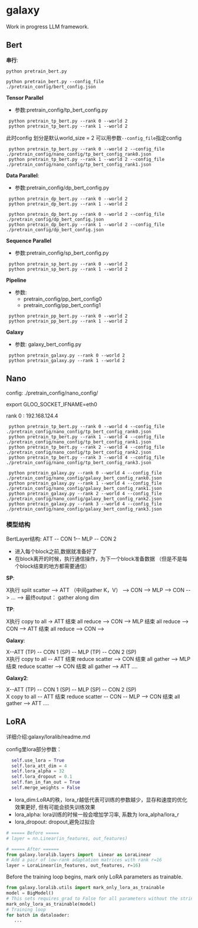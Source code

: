 # galaxy
Work in progress LLM framework.

## Bert
**串行**:
 ``` shell
 python pretrain_bert.py
 ```
 ``` shell
 python pretrain_bert.py --config_file ./pretrain_config/bert_config.json
 ```
 **Tensor Parallel**
+ 参数:pretrain_config/tp_bert_config.py
``` shell
 python pretrain_tp_bert.py --rank 0 --world 2
 python pretrain_tp_bert.py --rank 1 --world 2
```
此时config 划分是默认world_size = 2
可以用参数`--config_file`指定config
``` shell
 python pretrain_tp_bert.py --rank 0 --world 2 --config_file ./pretrain_config/nano_config/tp_bert_config_rank0.json
 python pretrain_tp_bert.py --rank 1 --world 2 --config_file ./pretrain_config/nano_config/tp_bert_config_rank1.json
```
**Data Parallel**:

+ 参数:pretrain_config/dp_bert_config.py
``` shell
 python pretrain_dp_bert.py --rank 0 --world 2
 python pretrain_dp_bert.py --rank 1 --world 2
```
``` shell
 python pretrain_dp_bert.py --rank 0 --world 2 --config_file ./pretrain_config/dp_bert_config.json
 python pretrain_dp_bert.py --rank 1 --world 2 --config_file ./pretrain_config/dp_bert_config.json
```
**Sequence Parallel**
+ 参数:pretrain_config/sp_bert_config.py
``` shell
 python pretrain_sp_bert.py --rank 0 --world 2
 python pretrain_sp_bert.py --rank 1 --world 2
```


**Pipeline**
+ 参数:
  + pretrain_config/pp_bert_config0
  + pretrain_config/pp_bert_config1
``` shell
 python pretrain_pp_bert.py --rank 0 --world 2
 python pretrain_pp_bert.py --rank 1 --world 2
```
**Galaxy**
+ 参数: galaxy_bert_config.py
``` shell
 python pretrain_galaxy.py --rank 0 --world 2
 python pretrain_galaxy.py --rank 1 --world 2
```

## Nano
config:  ./pretrain_config/nano_config/

export GLOO_SOCKET_IFNAME=eth0

rank 0 : 192.168.124.4

``` shell
 python pretrain_tp_bert.py --rank 0 --world 4 --config_file ./pretrain_config/nano_config/tp_bert_config_rank0.json
 python pretrain_tp_bert.py --rank 1 --world 4 --config_file ./pretrain_config/nano_config/tp_bert_config_rank1.json
 python pretrain_tp_bert.py --rank 2 --world 4 --config_file ./pretrain_config/nano_config/tp_bert_config_rank2.json
 python pretrain_tp_bert.py --rank 3 --world 4 --config_file ./pretrain_config/nano_config/tp_bert_config_rank3.json
```

``` shell
 python pretrain_galaxy.py --rank 0 --world 4 --config_file ./pretrain_config/nano_config/galaxy_bert_config_rank0.json
 python pretrain_galaxy.py --rank 1 --world 4 --config_file ./pretrain_config/nano_config/galaxy_bert_config_rank1.json
 python pretrain_galaxy.py --rank 2 --world 4 --config_file ./pretrain_config/nano_config/galaxy_bert_config_rank2.json
 python pretrain_galaxy.py --rank 3 --world 4 --config_file ./pretrain_config/nano_config/galaxy_bert_config_rank3.json
```
### 模型结构
BertLayer结构: ATT -- CON 1-- MLP -- CON 2 
+ 进入每个block之前,数据就准备好了
+ 在block离开的时候，执行通信操作，为下一个block准备数据 （但是不是每个block结束的地方都需要通信）

**SP**:  

X执行 split scatter -->  ATT （中间gather K，V） --> CON -->  MLP  --> CON --> ... --> 最终output： gather along dim <br>

**TP**:  

X执行 copy to all -> ATT 结束 all reduce --> CON --> MLP 结束 all reduce --> CON  --> ATT 结束 all reduce --> CON -->  <br>

**Galaxy**:

X--ATT (TP) -- CON 1 (SP) -- MLP  (TP) -- CON 2 (SP)  <br>
X执行 copy to all -- ATT 结束 reduce scatter --> CON 结束 all gather --> MLP 结束 reduce scatter --> CON 结束 all gather --> ATT .... <br>

**Galaxy2**:

X--ATT (TP) -- CON 1 (SP) -- MLP  (SP) -- CON 2 (SP)  <br>
X copy to all -- ATT 结束 reduce scatter  -- CON -- MLP -->  CON 结束 all gather --> ATT .... <br>


## LoRA 
详细介绍:galaxy/loralib/readme.md

config里lora部分参数：
 ```python
   self.use_lora = True
   self.lora_att_dim = 4
   self.lora_alpha = 32
   self.lora_dropout = 0.1
   self.fan_in_fan_out = True
   self.merge_weights = False
 ```
+ lora_dim:LoRA的秩，lora_r越低代表可训练的参数越少，显存和速度的优化效果更好, 但有可能会损失训练效果
+ lora_alpha: lora训练的时候一般会增加学习率, 系数为 lora_alpha/lora_r	
+ lora_dropout: dropout,避免过拟合

 
 ```python
 # ===== Before =====
 # layer = nn.Linear(in_features, out_features)

 # ===== After ======
from galaxy.loralib.layers import  Linear as LoraLinear
 # Add a pair of low-rank adaptation matrices with rank r=16
 layer = LoraLinear(in_features, out_features, r=16)
 ```

 Before the training loop begins, mark only LoRA parameters as trainable.
 ```python
from galaxy.loralib.utils import mark_only_lora_as_trainable
 model = BigModel()
 # This sets requires_grad to False for all parameters without the string "lora_" in their names
 mark_only_lora_as_trainable(model)
 # Training loop
 for batch in dataloader:
    ...
 ```
